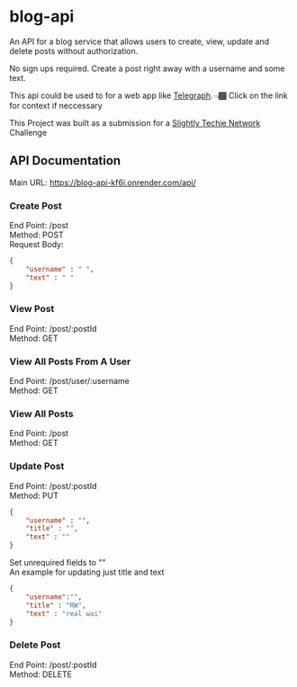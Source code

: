 # blog-api
An API for a blog service that allows users to create, view, update and delete posts without authorization.

No sign ups required.
Create a post right away with a username and some text.

This api could be used to for a web app like [Telegraph](https://telegra.ph).👈🏾 Click on the link for context if neccessary

This Project was built as a submission for a [Slightly Techie Network](https://slightlytechie.com/) Challenge


## API Documentation
Main URL: https://blog-api-kf6i.onrender.com/api/

### Create Post
End Point: /post <br>
Method: POST <br>
Request Body:<br>

```json 
{
    "username" : " ",
    "text" : " "
}
```

### View Post
End Point: /post/:postId <br>
Method: GET <br>

### View All Posts From A User
End Point: /post/user/:username <br>
Method: GET <br>

### View All Posts
End Point: /post <br>
Method: GET<br>

### Update Post
End Point: /post/:postId <br>
Method: PUT <br>

```json 
{
    "username" : "",
    "title" : "",
    "text" : ""
}
```

Set unrequired fields to ""<br>
An example for updating just title and text<br>
```json 
{
    "username":"",
    "title" : "RW",
    "text" : "real wai"
}
```

### Delete Post
End Point: /post/:postId <br>
Method: DELETE <br>
